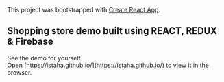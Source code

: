 This project was bootstrapped with [Create React App](https://github.com/facebook/create-react-app).

## Shopping store demo built using REACT, REDUX &  Firebase


See the demo for yourself.<br />
Open [https://istaha.github.io/](https://istaha.github.io/) to view it in the browser.

